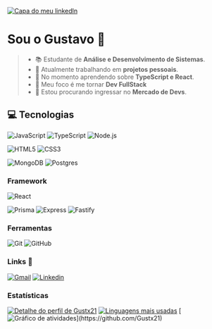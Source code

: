 [![Capa do meu linkedIn](https://media.licdn.com/dms/image/v2/D4D16AQE5HLFlXhgBbA/profile-displaybackgroundimage-shrink_350_1400/profile-displaybackgroundimage-shrink_350_1400/0/1727297962588?e=1732752000&v=beta&t=u2TAq2khr9QPrFHdbTg_p-FCJmz1GSzd2dzjHNWM1nA)](https://www.linkedin.com/in/Gustx21)

# Sou o Gustavo 🤟
> * 📚 Estudante de **Análise e Desenvolvimento de Sistemas**.
> * 📂 Atualmente trabalhando em __projetos pessoais__.
> * 📖 No momento aprendendo sobre **TypeScript e React**.
> * 🎯 Meu foco é me tornar **Dev FullStack**
> * 📌 Estou procurando ingressar no **Mercado de Devs**.

## 💻 Tecnologias
 ![JavaScript](https://img.shields.io/badge/-JavaScript-000000?style=for-the-badge&logo=javascript&logoColor=f5ec42)
 ![TypeScript](https://img.shields.io/badge/-TypeScript-000000?style=for-the-badge&logo=typescript&logoColor=0e81ed)
 ![Node.js](https://img.shields.io/badge/-Node.js-000000?style=for-the-badge&logo=node.js&logoColor=4ba12f)
 
 ![HTML5](https://img.shields.io/badge/-HTML5-000000?style=for-the-badge&logo=HTML5&logoColor=ed5c0e)
 ![CSS3](https://img.shields.io/badge/-CSS3-000000?style=for-the-badge&logo=CSS3&logoColor=0e81ed)
 
 ![MongoDB](https://img.shields.io/badge/-MongoDB-000000?style=for-the-badge&logo=mongodb&logoColor=306820)
 ![Postgres](https://img.shields.io/badge/-Postgres-000000?style=for-the-badge&logo=postgresql&logoColor=26a5bf)
 
### Framework
 ![React](https://img.shields.io/badge/-ReactJS-000000?style=for-the-badge&logo=react&logoColor=26a5bf)
 
 ![Prisma](https://img.shields.io/badge/-Prisma-000000?style=for-the-badge&logo=prisma&logoColor=26a5bf)
 ![Express](https://img.shields.io/badge/-Express-000000?style=for-the-badge&logo=express&logoColor=C468DB)
 ![Fastify](https://img.shields.io/badge/-Fastify-000000?style=for-the-badge&logo=fastify&logoColor=26a5bf)

### Ferramentas
 ![Git](https://img.shields.io/badge/-Git-000000?style=for-the-badge&logo=git&logoColor=bf230f)
 ![GitHub](https://img.shields.io/badge/-GitHub-000000?style=for-the-badge&logo=github&logoColor=fff)

### Links 🔗
 [![Gmail](https://img.shields.io/badge/Gmail-D14836?style=for-the-badge&logo=gmail&logoColor=white)](mailto://gugamathiaz12@gmail.com)
 [![Linkedin](https://img.shields.io/badge/LinkedIn-0077B5?style=for-the-badge&logo=linkedin&logoColor=white)](https://www.linkedin.com/in/Gustx21)

### Estatísticas
 [![Detalhe do perfil de Gustx21](https://github-readme-stats.vercel.app/api?username=gustx21&show_icons=true&theme=github_dark&include_all_commits=true&count_private=true)](https://github.com/Gustx21)
 [![Linguagens mais usadas](https://github-readme-stats.vercel.app/api/top-langs/?username=gustx21&layout=compact&langs_count=7&theme=github_dark)](https://github.com/Gustx21)
 [![Gráfico de atividades](https://github-readme-activity-graph.vercel.app/graph?username=gustx21&radius=16&theme=react&area=true&order=5")](https://github.com/Gustx21)

